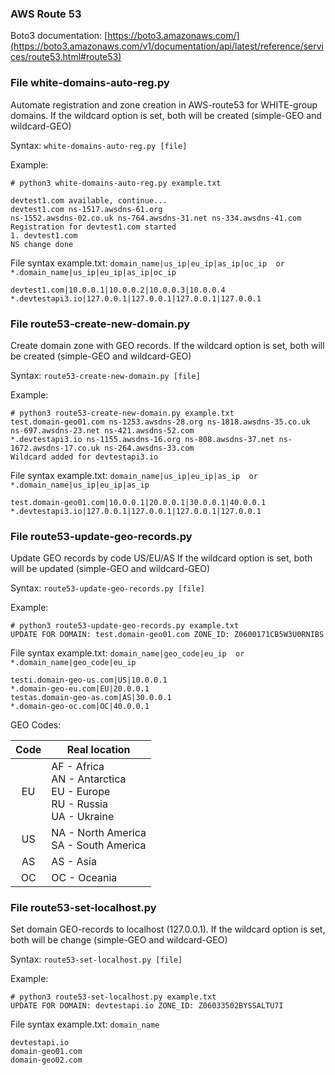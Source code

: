 ### AWS Route 53

Boto3 documentation: [https://boto3.amazonaws.com/](https://boto3.amazonaws.com/v1/documentation/api/latest/reference/services/route53.html#route53)


### File white-domains-auto-reg.py
Automate registration and zone creation in AWS-route53 for WHITE-group domains.
If the wildcard option is set, both will be created (simple-GEO and wildcard-GEO)

Syntax: `white-domains-auto-reg.py [file]`

Example:
```
# python3 white-domains-auto-reg.py example.txt

devtest1.com available, continue... 
devtest1.com ns-1517.awsdns-61.org 
ns-1552.awsdns-02.co.uk ns-764.awsdns-31.net ns-334.awsdns-41.com 
Registration for devtest1.com started 
1. devtest1.com
NS change done 
```

File syntax example.txt: `domain_name|us_ip|eu_ip|as_ip|oc_ip  or  *.domain_name|us_ip|eu_ip|as_ip|oc_ip`
```
devtest1.com|10.0.0.1|10.0.0.2|10.0.0.3|10.0.0.4
*.devtestapi3.io|127.0.0.1|127.0.0.1|127.0.0.1|127.0.0.1
```


### File route53-create-new-domain.py
Create domain zone with GEO records. 
If the wildcard option is set, both will be created (simple-GEO and wildcard-GEO)

Syntax: `route53-create-new-domain.py [file]`

Example:
```
# python3 route53-create-new-domain.py example.txt
test.domain-geo01.com ns-1253.awsdns-28.org ns-1818.awsdns-35.co.uk ns-697.awsdns-23.net ns-421.awsdns-52.com
*.devtestapi3.io ns-1155.awsdns-16.org ns-808.awsdns-37.net ns-1672.awsdns-17.co.uk ns-264.awsdns-33.com
Wildcard added for devtestapi3.io
```

File syntax example.txt: `domain_name|us_ip|eu_ip|as_ip  or  *.domain_name|us_ip|eu_ip|as_ip`
```
test.domain-geo01.com|10.0.0.1|20.0.0.1|30.0.0.1|40.0.0.1
*.devtestapi3.io|127.0.0.1|127.0.0.1|127.0.0.1|127.0.0.1
```


### File route53-update-geo-records.py
Update GEO records by code US/EU/AS
If the wildcard option is set, both will be updated (simple-GEO and wildcard-GEO)

Syntax: `route53-update-geo-records.py [file]`

Example:
```
# python3 route53-update-geo-records.py example.txt
UPDATE FOR DOMAIN: test.domain-geo01.com ZONE_ID: Z0600171CB5W3U0RNIBS
```

File syntax example.txt: `domain_name|geo_code|eu_ip  or  *.domain_name|geo_code|eu_ip`
```
testi.domain-geo-us.com|US|10.0.0.1
*.domain-geo-eu.com|EU|20.0.0.1
testas.domain-geo-as.com|AS|30.0.0.1
*.domain-geo-oc.com|OC|40.0.0.1
```

GEO Codes:

| Code | Real location |
| :---: | --- |
| EU | AF - Africa<br/>AN - Antarctica<br/>EU - Europe<br/>RU - Russia<br/>UA - Ukraine |
| US | NA - North America<br/>SA - South America |
| AS | AS - Asia |
| OC | OC - Oceania |


### File route53-set-localhost.py
Set domain GEO-records to localhost (127.0.0.1). 
If the wildcard option is set, both will be change (simple-GEO and wildcard-GEO)

Syntax: `route53-set-localhost.py [file]`

Example:
```
# python3 route53-set-localhost.py example.txt
UPDATE FOR DOMAIN: devtestapi.io ZONE_ID: Z06033502BYSSALTU7I
```

File syntax example.txt: `domain_name`
```
devtestapi.io
domain-geo01.com
domain-geo02.com
```
